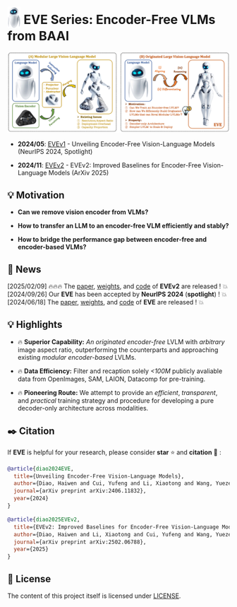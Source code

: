 # <img src="EVEv1/images/eve_logo.png" style="vertical-align: -10px;" :height="30px" width="30px"> EVE Series: Encoder-Free VLMs from BAAI

<p align="center">
  <img src="EVEv1/images/eve_motivation1.png">
</p>

- **2024/05**: [EVEv1](https://github.com/baaivision/EVE/blob/main/EVEv1/README.md) - Unveiling Encoder-Free Vision-Language Models (NeurIPS 2024, Spotlight)

- **2024/11**: [EVEv2](https://github.com/baaivision/EVE/blob/main/EVEv2/README.md) - EVEv2: Improved Baselines for Encoder-Free Vision-Language Models (ArXiv 2025) 


## 💡 Motivation

- **Can we remove vision encoder from VLMs?**

- **How to transfer an LLM to an encoder-free VLM efficiently and stably?**
  
- **How to bridge the performance gap between encoder-free and encoder-based VLMs?** 

## 📜 News
[2025/02/09] 🔥🔥🔥 The [paper](https://arxiv.org/abs/2502.06788), [weights](https://huggingface.co/BAAI/EVE-7B-HD-v2.0), and [code](https://github.com/baaivision/EVE/blob/main/EVEv2/README.md) of **EVEv2** are released ! 💥    
[2024/09/26] Our **EVE** has been accepted by **NeurIPS 2024** (**spotlight**) ! 💥       
[2024/06/18] The [paper](https://arxiv.org/abs/2406.11832), [weights](https://huggingface.co/BAAI/EVE-7B-HD-v1.0), and [code](https://github.com/baaivision/EVE/blob/main/EVEv1/README.md) of **EVE** are released ! 💥   

## 💡 Highlights
- 🔥 **Superior Capability:** *An originated encoder-free* LVLM with *arbitrary* image aspect ratio, outperforming the counterparts and approaching existing *modular encoder-based* LVLMs.  

- 🔥 **Data Efficiency:** Filter and recaption solely *<100M* publicly avaliable data from OpenImages, SAM, LAION, Datacomp for pre-training.  

- 🔥 **Pioneering Route:** We attempt to provide an *efficient*, *transparent*, and *practical* training strategy and procedure for developing a pure decoder-only architecture across modalities.  



## ✒️ Citation 
If **EVE** is helpful for your research, please consider **star** ⭐ and **citation** 📝 :
```bibtex
@article{diao2024EVE,
  title={Unveiling Encoder-Free Vision-Language Models},
  author={Diao, Haiwen and Cui, Yufeng and Li, Xiaotong and Wang, Yueze and Lu, Huchuan and Wang, Xinlong},
  journal={arXiv preprint arXiv:2406.11832},
  year={2024}
}
```

```bibtex
@article{diao2025EVEv2,
  title={EVEv2: Improved Baselines for Encoder-Free Vision-Language Models},
  author={Diao, Haiwen and Li, Xiaotong and Cui, Yufeng and Wang, Yueze and Deng, Haoge and Pan, Ting and Wang, Wenxuan and Lu, Huchuan and Wang, Xinlong},
  journal={arXiv preprint arXiv:2502.06788},
  year={2025}
}
```

## 📄 License 
The content of this project itself is licensed under [LICENSE](https://github.com/baaivision/EVE/blob/main/LICENSE).
